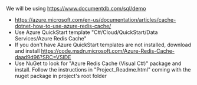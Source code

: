 We will be using https://www.documentdb.com/sql/demo

+ https://azure.microsoft.com/en-us/documentation/articles/cache-dotnet-how-to-use-azure-redis-cache/
+ Use Azure QuickStart template
   "C#/Cloud/QuickStart/Data Services/Azure Redis Cache" 
+ If you don't have Azure QuickStart templates are not installed, download and install  https://code.msdn.microsoft.com/Azure-Redis-Cache-daad9d96?SRC=VSIDE 
+ Use NuGet to look for  "Azure Redis Cache (Visual C#)" package and install. Follow the instructions in "Project_Readme.html" 
coming with the nuget package in project's root folder
